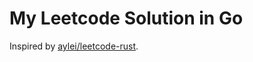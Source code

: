 # My Leetcode Solution in Go
Inspired by [aylei/leetcode-rust](https://github.com/aylei/leetcode-rust).

